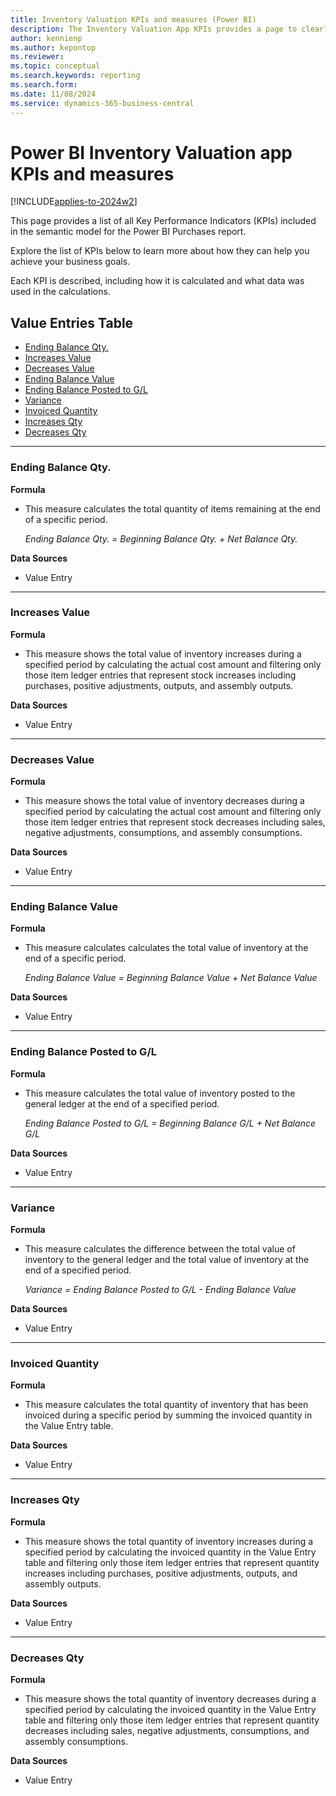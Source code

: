 ```yaml
---
title: Inventory Valuation KPIs and measures (Power BI)
description: The Inventory Valuation App KPIs provides a page to clearly identify all KPIs and Measures used in the Inventory Valuation Report.
author: kennienp
ms.author: kepontop
ms.reviewer: 
ms.topic: conceptual
ms.search.keywords: reporting
ms.search.form: 
ms.date: 11/08/2024
ms.service: dynamics-365-business-central
---
```


# Power BI Inventory Valuation app KPIs and measures

[!INCLUDE[applies-to-2024w2](includes/applies-to-2024w2.md)]

This page provides a list of all Key Performance Indicators (KPIs) included in the semantic model for the Power BI Purchases report. 

Explore the list of KPIs below to learn more about how they can help you achieve your business goals. 

Each KPI is described, including how it is calculated and what data was used in the calculations.

## Value Entries Table   
- [Ending Balance Qty.](#ending-balance-qty)  
- [Increases Value](#increases-value)  
- [Decreases Value](#decreases-value)  
- [Ending Balance Value](#ending-balance-value)  
- [Ending Balance Posted to G/L](#ending-balance-posted-to-gl)  
- [Variance](#variance)  
- [Invoiced Quantity](#invoiced-quantity)  
- [Increases Qty](#increases-qty)  
- [Decreases Qty](#decreases-qty)

---
### Ending Balance Qty.
**Formula**  
- This measure calculates the total quantity of items remaining at the end of a specific period.

  *Ending Balance Qty. = Beginning Balance Qty. + Net Balance Qty.*

**Data Sources**
- Value Entry 

---
### Increases Value
**Formula**  
- This measure shows the total value of inventory increases during a specified period by calculating the actual cost amount and filtering only those item ledger entries that represent stock increases including purchases, positive adjustments, outputs, and assembly outputs.

**Data Sources**
- Value Entry

---
### Decreases Value
**Formula**  
- This measure shows the total value of inventory decreases during a specified period by calculating the actual cost amount and filtering only those item ledger entries that represent stock decreases including sales, negative adjustments, consumptions, and assembly consumptions.

**Data Sources**
- Value Entry

---
### Ending Balance Value
**Formula**  
- This measure calculates calculates the total value of inventory at the end of a specific period.

  *Ending Balance Value = Beginning Balance Value + Net Balance Value*

**Data Sources**
- Value Entry

---
### Ending Balance Posted to G/L
**Formula**  
- This measure calculates the total value of inventory posted to the general ledger at the end of a specified period.

  *Ending Balance Posted to G/L = Beginning Balance G/L + Net Balance G/L*

**Data Sources**
- Value Entry

---
### Variance
**Formula**  
- This measure calculates the difference between the total value of inventory to the general ledger and the total value of inventory at the end of a specified period.

  *Variance = Ending Balance Posted to G/L - Ending Balance Value*

**Data Sources**
- Value Entry

---
### Invoiced Quantity
**Formula**  
- This measure calculates the total quantity of inventory that has been invoiced during a specific period by summing the invoiced quantity in the Value Entry table.

**Data Sources**
- Value Entry

---
### Increases Qty
**Formula**  
- This measure shows the total quantity of inventory increases during a specified period by calculating the invoiced quantity in the Value Entry table and filtering only those item ledger entries that represent quantity increases including purchases, positive adjustments, outputs, and assembly outputs.

**Data Sources**
- Value Entry

---
### Decreases Qty
**Formula**  
- This measure shows the total quantity of inventory decreases during a specified period by calculating the invoiced quantity in the Value Entry table and filtering only those item ledger entries that represent quantity decreases including sales, negative adjustments, consumptions, and assembly consumptions.

**Data Sources**
- Value Entry
